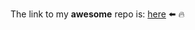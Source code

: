The link to my **awesome** repo is: [here](https://github.com/sonia-quintanar/geospatial-data-project.git) ⬅️ 🔥